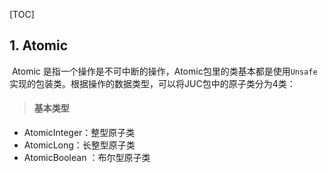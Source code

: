 [TOC]





## 1. Atomic

​		Atomic 是指一个操作是不可中断的操作，Atomic包里的类基本都是使用`Unsafe`实现的包装类。根据操作的数据类型，可以将JUC包中的原子类分为4类：

> #### 基本类型

- AtomicInteger：整型原子类
- AtomicLong：长整型原子类
- AtomicBoolean ：布尔型原子类

